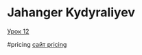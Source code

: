 # Jahanger Kydyraliyev


[Урок 12](https://jahanger.github.io/lesson_12/css/ "Мой первый сайт")
  
  
  #pricing
  [сайт pricing](https://jahanger.github.io/pricing/)
